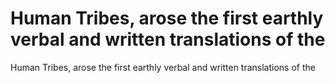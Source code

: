 # Human Tribes, arose the first earthly verbal and written translations of the

Human Tribes, arose the first earthly verbal and written translations of the